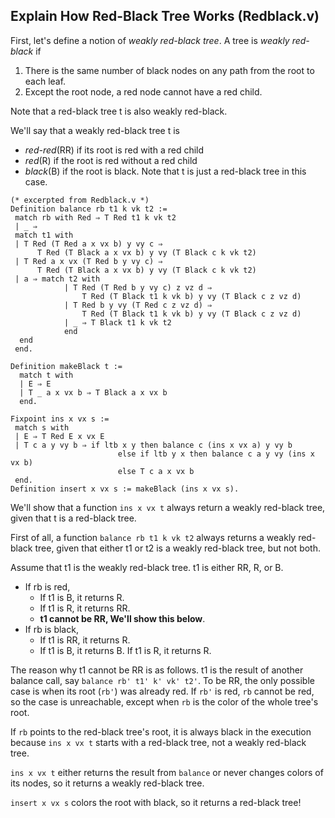 ## Explain How Red-Black Tree Works (Redblack.v)

First, let's define a notion of *weakly red-black tree*.
A tree is *weakly red-black* if

1. There is the same number of black nodes on any path from the root to each leaf.
2. Except the root node, a red node cannot have a red child.

Note that a red-black tree t is also weakly red-black.

We'll say that a weakly red-black tree t is
- *red-red*(RR) if its root is red with a red child
- *red*(R) if the root is red without a red child
- *black*(B) if the root is black.
Note that t is just a red-black tree in this case.

```
(* excerpted from Redblack.v *)
Definition balance rb t1 k vk t2 :=
 match rb with Red ⇒ T Red t1 k vk t2
 | _ ⇒
 match t1 with
 | T Red (T Red a x vx b) y vy c ⇒
      T Red (T Black a x vx b) y vy (T Black c k vk t2)
 | T Red a x vx (T Red b y vy c) ⇒
      T Red (T Black a x vx b) y vy (T Black c k vk t2)
 | a ⇒ match t2 with
            | T Red (T Red b y vy c) z vz d ⇒
                T Red (T Black t1 k vk b) y vy (T Black c z vz d)
            | T Red b y vy (T Red c z vz d) ⇒
                T Red (T Black t1 k vk b) y vy (T Black c z vz d)
            | _ ⇒ T Black t1 k vk t2
            end
  end
 end.
 
Definition makeBlack t :=
  match t with
  | E ⇒ E
  | T _ a x vx b ⇒ T Black a x vx b
  end.
  
Fixpoint ins x vx s :=
 match s with
 | E ⇒ T Red E x vx E
 | T c a y vy b ⇒ if ltb x y then balance c (ins x vx a) y vy b
                        else if ltb y x then balance c a y vy (ins x vx b)
                        else T c a x vx b
 end.
Definition insert x vx s := makeBlack (ins x vx s).
```

We'll show that a function `ins x vx t` always return a weakly red-black tree, given that t is a red-black tree.

First of all, a function `balance rb t1 k vk t2` always returns a weakly red-black tree, given that
either t1 or t2 is a weakly red-black tree, but not both.

Assume that t1 is the weakly red-black tree.
t1 is either RR, R, or B.
- If rb is red,
    + If t1 is B, it returns R.
    + If t1 is R, it returns RR.
    + **t1 cannot be RR, We'll show this below**.
- If rb is black,
    + If t1 is RR, it returns R.
    + If t1 is B, it returns B. If t1 is R, it returns R.

The reason why t1 cannot be RR is as follows.
t1 is the result of another balance call, say `balance rb' t1' k' vk' t2'`.
To be RR, the only possible case is when its root (`rb'`) was already red.
If `rb'` is red, `rb` cannot be red, so the case is unreachable, except when `rb`
is the color of the whole tree's root.

If `rb` points to the red-black tree's root, it is always black in the execution because
`ins x vx t` starts with a red-black tree, not a weakly red-black tree.

`ins x vx t` either returns the result from `balance` or never changes colors of its nodes,
so it returns a weakly red-black tree.

`insert x vx s` colors the root with black, so it returns a red-black tree!
